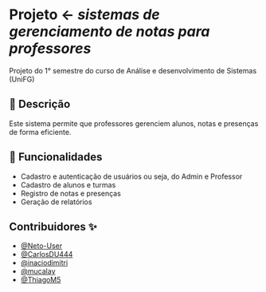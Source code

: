 # Projeto <- *_sistemas de gerenciamento de notas para professores_*
Projeto do 1° semestre do curso de Análise e desenvolvimento de Sistemas (UniFG)

## 📌 Descrição
Este sistema permite que professores gerenciem alunos, notas e presenças de forma eficiente. 

## 🚀 Funcionalidades
- Cadastro e autenticação de usuários ou seja, do Admin e Professor
- Cadastro de alunos e turmas
- Registro de notas e presenças
- Geração de relatórios

  
## Contribuidores ✨
- [@Neto-User](https://github.com/Neto-User)
- [@CarlosDU444](https://github.com/CarlosDU444)
- [@inaciodimitri](https://github.com/inaciodimitri)
- [@mucalay](https://github.com/mucalay)
- [@ThiagoM5](https://github.com/ThiagoM5)

